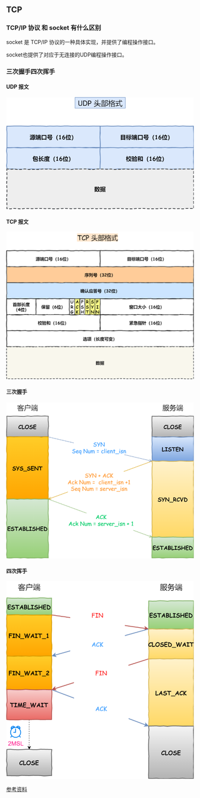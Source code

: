 ## TCP

### TCP/IP 协议 和 socket 有什么区别

socket 是 TCP/IP 协议的一种具体实现，并提供了编程操作接口。

socket也提供了对应于无连接的UDP编程操作接口。

### 三次握手四次挥手

#### UDP 报文

![udp](../src/udp_data.png)

#### TCP 报文

![udp](../src/tcp_data.png)

#### 三次握手

![udp](../src/tcp_handshake.png)

#### 四次挥手

![udp](../src/tcp_bye.png)

[参考资料](https://mp.weixin.qq.com/s/tH8RFmjrveOmgLvk9hmrkw)